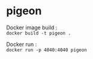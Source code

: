 
# pigeon 

Docker image build :\
```docker build -t pigeon .```

Docker run :\
```docker run -p 4040:4040 pigeon```